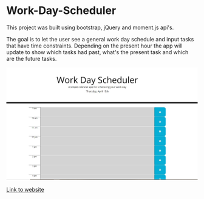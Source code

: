 # Work-Day-Scheduler

This project was built using bootstrap, jQuery and moment.js api's.

The goal is to let the user see a general work day schedule and input tasks that have time constraints.
Depending on the present hour the app will update to show which tasks had past, what's the present task and which are the future tasks.

![Screen capture](./Assets/ScreenCapture.jpg)

[Link to website](https://00anp.github.io/Work-Day-Scheduler/)